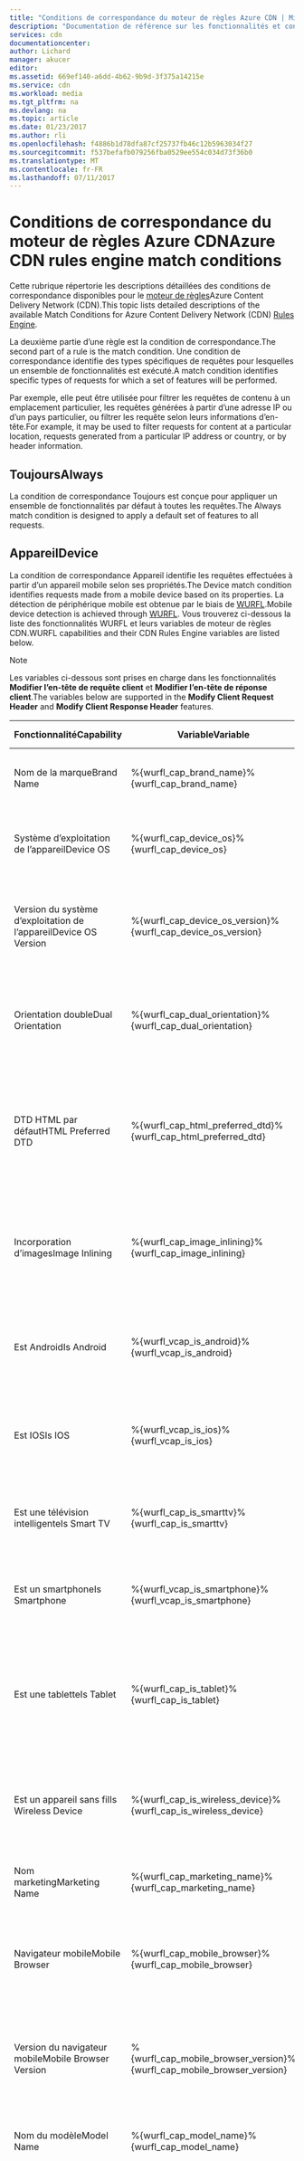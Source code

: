 ```yaml
---
title: "Conditions de correspondance du moteur de règles Azure CDN | Microsoft Docs"
description: "Documentation de référence sur les fonctionnalités et conditions de correspondance du moteur de règles Azure CDN."
services: cdn
documentationcenter: 
author: Lichard
manager: akucer
editor: 
ms.assetid: 669ef140-a6dd-4b62-9b9d-3f375a14215e
ms.service: cdn
ms.workload: media
ms.tgt_pltfrm: na
ms.devlang: na
ms.topic: article
ms.date: 01/23/2017
ms.author: rli
ms.openlocfilehash: f4886b1d78dfa87cf25737fb46c12b5963034f27
ms.sourcegitcommit: f537befafb079256fba0529ee554c034d73f36b0
ms.translationtype: MT
ms.contentlocale: fr-FR
ms.lasthandoff: 07/11/2017
---
```

# <a name="azure-cdn-rules-engine-match-conditions"></a><span data-ttu-id="6eb5d-103">Conditions de correspondance du moteur de règles Azure CDN</span><span class="sxs-lookup"><span data-stu-id="6eb5d-103">Azure CDN rules engine match conditions</span></span>
<span data-ttu-id="6eb5d-104">Cette rubrique répertorie les descriptions détaillées des conditions de correspondance disponibles pour le [moteur de règles](cdn-rules-engine.md)Azure Content Delivery Network (CDN).</span><span class="sxs-lookup"><span data-stu-id="6eb5d-104">This topic lists detailed descriptions of the available Match Conditions for Azure Content Delivery Network (CDN) [Rules Engine](cdn-rules-engine.md).</span></span>

<span data-ttu-id="6eb5d-105">La deuxième partie d’une règle est la condition de correspondance.</span><span class="sxs-lookup"><span data-stu-id="6eb5d-105">The second part of a rule is the match condition.</span></span> <span data-ttu-id="6eb5d-106">Une condition de correspondance identifie des types spécifiques de requêtes pour lesquelles un ensemble de fonctionnalités est exécuté.</span><span class="sxs-lookup"><span data-stu-id="6eb5d-106">A match condition identifies specific types of requests for which a set of features will be performed.</span></span>

<span data-ttu-id="6eb5d-107">Par exemple, elle peut être utilisée pour filtrer les requêtes de contenu à un emplacement particulier, les requêtes générées à partir d’une adresse IP ou d’un pays particulier, ou filtrer les requête selon leurs informations d’en-tête.</span><span class="sxs-lookup"><span data-stu-id="6eb5d-107">For example, it may be used to filter requests for content at a particular location, requests generated from a particular IP address or country, or by header information.</span></span>

## <a name="always"></a><span data-ttu-id="6eb5d-108">Toujours</span><span class="sxs-lookup"><span data-stu-id="6eb5d-108">Always</span></span>

<span data-ttu-id="6eb5d-109">La condition de correspondance Toujours est conçue pour appliquer un ensemble de fonctionnalités par défaut à toutes les requêtes.</span><span class="sxs-lookup"><span data-stu-id="6eb5d-109">The Always match condition is designed to apply a default set of features to all requests.</span></span>

## <a name="device"></a><span data-ttu-id="6eb5d-110">Appareil</span><span class="sxs-lookup"><span data-stu-id="6eb5d-110">Device</span></span>

<span data-ttu-id="6eb5d-111">La condition de correspondance Appareil identifie les requêtes effectuées à partir d’un appareil mobile selon ses propriétés.</span><span class="sxs-lookup"><span data-stu-id="6eb5d-111">The Device match condition identifies requests made from a mobile device based on its properties.</span></span>  <span data-ttu-id="6eb5d-112">La détection de périphérique mobile est obtenue par le biais de [WURFL](http://wurfl.sourceforge.net/).</span><span class="sxs-lookup"><span data-stu-id="6eb5d-112">Mobile device detection is achieved through [WURFL](http://wurfl.sourceforge.net/).</span></span>  <span data-ttu-id="6eb5d-113">Vous trouverez ci-dessous la liste des fonctionnalités WURFL et leurs variables de moteur de règles CDN.</span><span class="sxs-lookup"><span data-stu-id="6eb5d-113">WURFL capabilities and their CDN Rules Engine variables are listed below.</span></span>

> [!NOTE] 
> <span data-ttu-id="6eb5d-114">Les variables ci-dessous sont prises en charge dans les fonctionnalités **Modifier l’en-tête de requête client** et **Modifier l’en-tête de réponse client**.</span><span class="sxs-lookup"><span data-stu-id="6eb5d-114">The variables below are supported in the **Modify Client Request Header** and **Modify Client Response Header** features.</span></span>

<span data-ttu-id="6eb5d-115">Fonctionnalité</span><span class="sxs-lookup"><span data-stu-id="6eb5d-115">Capability</span></span> | <span data-ttu-id="6eb5d-116">Variable</span><span class="sxs-lookup"><span data-stu-id="6eb5d-116">Variable</span></span> | <span data-ttu-id="6eb5d-117">Description</span><span class="sxs-lookup"><span data-stu-id="6eb5d-117">Description</span></span> | <span data-ttu-id="6eb5d-118">Exemples de valeurs</span><span class="sxs-lookup"><span data-stu-id="6eb5d-118">Sample Value(s)</span></span>
-----------|----------|-------------|----------------
<span data-ttu-id="6eb5d-119">Nom de la marque</span><span class="sxs-lookup"><span data-stu-id="6eb5d-119">Brand Name</span></span> | <span data-ttu-id="6eb5d-120">%{wurfl_cap_brand_name}</span><span class="sxs-lookup"><span data-stu-id="6eb5d-120">%{wurfl_cap_brand_name}</span></span> | <span data-ttu-id="6eb5d-121">Chaîne qui indique le nom de la marque de l’appareil.</span><span class="sxs-lookup"><span data-stu-id="6eb5d-121">A string that indicates the brand name of the device.</span></span> | <span data-ttu-id="6eb5d-122">Samsung</span><span class="sxs-lookup"><span data-stu-id="6eb5d-122">Samsung</span></span>
<span data-ttu-id="6eb5d-123">Système d’exploitation de l’appareil</span><span class="sxs-lookup"><span data-stu-id="6eb5d-123">Device OS</span></span> | <span data-ttu-id="6eb5d-124">%{wurfl_cap_device_os}</span><span class="sxs-lookup"><span data-stu-id="6eb5d-124">%{wurfl_cap_device_os}</span></span> | <span data-ttu-id="6eb5d-125">Chaîne qui indique le système d’exploitation installé sur l’appareil.</span><span class="sxs-lookup"><span data-stu-id="6eb5d-125">A string that indicates the operating system installed on the device.</span></span> | <span data-ttu-id="6eb5d-126">IOS</span><span class="sxs-lookup"><span data-stu-id="6eb5d-126">IOS</span></span>
<span data-ttu-id="6eb5d-127">Version du système d’exploitation de l’appareil</span><span class="sxs-lookup"><span data-stu-id="6eb5d-127">Device OS Version</span></span> | <span data-ttu-id="6eb5d-128">%{wurfl_cap_device_os_version}</span><span class="sxs-lookup"><span data-stu-id="6eb5d-128">%{wurfl_cap_device_os_version}</span></span> | <span data-ttu-id="6eb5d-129">Chaîne qui indique le numéro de version du système d’exploitation installé sur l’appareil.</span><span class="sxs-lookup"><span data-stu-id="6eb5d-129">A string that indicates the version number of the OS installed on the device.</span></span> | <span data-ttu-id="6eb5d-130">1.0.1</span><span class="sxs-lookup"><span data-stu-id="6eb5d-130">1.0.1</span></span>
<span data-ttu-id="6eb5d-131">Orientation double</span><span class="sxs-lookup"><span data-stu-id="6eb5d-131">Dual Orientation</span></span> | <span data-ttu-id="6eb5d-132">%{wurfl_cap_dual_orientation}</span><span class="sxs-lookup"><span data-stu-id="6eb5d-132">%{wurfl_cap_dual_orientation}</span></span> | <span data-ttu-id="6eb5d-133">Valeur booléenne qui indique si l’appareil prend en charge l’orientation double.</span><span class="sxs-lookup"><span data-stu-id="6eb5d-133">A Boolean that indicates whether the device supports dual orientation.</span></span> | <span data-ttu-id="6eb5d-134">true</span><span class="sxs-lookup"><span data-stu-id="6eb5d-134">true</span></span>
<span data-ttu-id="6eb5d-135">DTD HTML par défaut</span><span class="sxs-lookup"><span data-stu-id="6eb5d-135">HTML Preferred DTD</span></span> | <span data-ttu-id="6eb5d-136">%{wurfl_cap_html_preferred_dtd}</span><span class="sxs-lookup"><span data-stu-id="6eb5d-136">%{wurfl_cap_html_preferred_dtd}</span></span> | <span data-ttu-id="6eb5d-137">Chaîne qui indique la définition de type de document (DTD) par défaut du périphérique mobile pour le contenu HTML.</span><span class="sxs-lookup"><span data-stu-id="6eb5d-137">A string that indicates the mobile device's preferred document type definition (DTD) for HTML content.</span></span> | <span data-ttu-id="6eb5d-138">Aucun</span><span class="sxs-lookup"><span data-stu-id="6eb5d-138">none</span></span><br/><span data-ttu-id="6eb5d-139">xhtml_basic</span><span class="sxs-lookup"><span data-stu-id="6eb5d-139">xhtml_basic</span></span><br/><span data-ttu-id="6eb5d-140">html5</span><span class="sxs-lookup"><span data-stu-id="6eb5d-140">html5</span></span>
<span data-ttu-id="6eb5d-141">Incorporation d’images</span><span class="sxs-lookup"><span data-stu-id="6eb5d-141">Image Inlining</span></span> | <span data-ttu-id="6eb5d-142">%{wurfl_cap_image_inlining}</span><span class="sxs-lookup"><span data-stu-id="6eb5d-142">%{wurfl_cap_image_inlining}</span></span> | <span data-ttu-id="6eb5d-143">Valeur booléenne qui indique si l’appareil prend en charge les images codées en Base64.</span><span class="sxs-lookup"><span data-stu-id="6eb5d-143">A Boolean that indicates whether the device supports Base64 encoded images.</span></span> | <span data-ttu-id="6eb5d-144">false</span><span class="sxs-lookup"><span data-stu-id="6eb5d-144">false</span></span>
<span data-ttu-id="6eb5d-145">Est Android</span><span class="sxs-lookup"><span data-stu-id="6eb5d-145">Is Android</span></span> | <span data-ttu-id="6eb5d-146">%{wurfl_vcap_is_android}</span><span class="sxs-lookup"><span data-stu-id="6eb5d-146">%{wurfl_vcap_is_android}</span></span> | <span data-ttu-id="6eb5d-147">Valeur booléenne qui indique si l’appareil prend en charge le système d’exploitation Android.</span><span class="sxs-lookup"><span data-stu-id="6eb5d-147">A Boolean that indicates whether the device uses the Android OS.</span></span> | <span data-ttu-id="6eb5d-148">true</span><span class="sxs-lookup"><span data-stu-id="6eb5d-148">true</span></span>
<span data-ttu-id="6eb5d-149">Est IOS</span><span class="sxs-lookup"><span data-stu-id="6eb5d-149">Is IOS</span></span> | <span data-ttu-id="6eb5d-150">%{wurfl_vcap_is_ios}</span><span class="sxs-lookup"><span data-stu-id="6eb5d-150">%{wurfl_vcap_is_ios}</span></span> | <span data-ttu-id="6eb5d-151">Valeur booléenne qui indique si l’appareil prend en charge le système d’exploitation iOS.</span><span class="sxs-lookup"><span data-stu-id="6eb5d-151">A Boolean that indicates whether the device uses iOS.</span></span> | <span data-ttu-id="6eb5d-152">false</span><span class="sxs-lookup"><span data-stu-id="6eb5d-152">false</span></span>
<span data-ttu-id="6eb5d-153">Est une télévision intelligente</span><span class="sxs-lookup"><span data-stu-id="6eb5d-153">Is Smart TV</span></span> | <span data-ttu-id="6eb5d-154">%{wurfl_cap_is_smarttv}</span><span class="sxs-lookup"><span data-stu-id="6eb5d-154">%{wurfl_cap_is_smarttv}</span></span> | <span data-ttu-id="6eb5d-155">Valeur booléenne qui indique si l’appareil est une télévision intelligente.</span><span class="sxs-lookup"><span data-stu-id="6eb5d-155">A Boolean that indicates whether the device is a smart TV.</span></span> | <span data-ttu-id="6eb5d-156">false</span><span class="sxs-lookup"><span data-stu-id="6eb5d-156">false</span></span>
<span data-ttu-id="6eb5d-157">Est un smartphone</span><span class="sxs-lookup"><span data-stu-id="6eb5d-157">Is Smartphone</span></span> | <span data-ttu-id="6eb5d-158">%{wurfl_vcap_is_smartphone}</span><span class="sxs-lookup"><span data-stu-id="6eb5d-158">%{wurfl_vcap_is_smartphone}</span></span> | <span data-ttu-id="6eb5d-159">Valeur booléenne qui indique si l’appareil est un smartphone.</span><span class="sxs-lookup"><span data-stu-id="6eb5d-159">A Boolean that indicates whether the device is a smartphone.</span></span> | <span data-ttu-id="6eb5d-160">true</span><span class="sxs-lookup"><span data-stu-id="6eb5d-160">true</span></span>
<span data-ttu-id="6eb5d-161">Est une tablette</span><span class="sxs-lookup"><span data-stu-id="6eb5d-161">Is Tablet</span></span> | <span data-ttu-id="6eb5d-162">%{wurfl_cap_is_tablet}</span><span class="sxs-lookup"><span data-stu-id="6eb5d-162">%{wurfl_cap_is_tablet}</span></span> | <span data-ttu-id="6eb5d-163">Valeur booléenne qui indique si l’appareil est une tablette.</span><span class="sxs-lookup"><span data-stu-id="6eb5d-163">A Boolean that indicates whether the device is a tablet.</span></span> <span data-ttu-id="6eb5d-164">Il s’agit d’une description indépendante du système d’exploitation.</span><span class="sxs-lookup"><span data-stu-id="6eb5d-164">This is an OS-independent description.</span></span> | <span data-ttu-id="6eb5d-165">true</span><span class="sxs-lookup"><span data-stu-id="6eb5d-165">true</span></span>
<span data-ttu-id="6eb5d-166">Est un appareil sans fil</span><span class="sxs-lookup"><span data-stu-id="6eb5d-166">Is Wireless Device</span></span> | <span data-ttu-id="6eb5d-167">%{wurfl_cap_is_wireless_device}</span><span class="sxs-lookup"><span data-stu-id="6eb5d-167">%{wurfl_cap_is_wireless_device}</span></span> | <span data-ttu-id="6eb5d-168">Valeur booléenne qui indique si l’appareil est considéré comme un appareil sans fil.</span><span class="sxs-lookup"><span data-stu-id="6eb5d-168">A Boolean that indicates whether the device is considered a wireless device.</span></span> | <span data-ttu-id="6eb5d-169">true</span><span class="sxs-lookup"><span data-stu-id="6eb5d-169">true</span></span>
<span data-ttu-id="6eb5d-170">Nom marketing</span><span class="sxs-lookup"><span data-stu-id="6eb5d-170">Marketing Name</span></span> | <span data-ttu-id="6eb5d-171">%{wurfl_cap_marketing_name}</span><span class="sxs-lookup"><span data-stu-id="6eb5d-171">%{wurfl_cap_marketing_name}</span></span> | <span data-ttu-id="6eb5d-172">Chaîne qui indique le nom marketing de l’appareil.</span><span class="sxs-lookup"><span data-stu-id="6eb5d-172">A string that indicates the device's marketing name.</span></span> | <span data-ttu-id="6eb5d-173">BlackBerry 8100 Pearl</span><span class="sxs-lookup"><span data-stu-id="6eb5d-173">BlackBerry 8100 Pearl</span></span>
<span data-ttu-id="6eb5d-174">Navigateur mobile</span><span class="sxs-lookup"><span data-stu-id="6eb5d-174">Mobile Browser</span></span> | <span data-ttu-id="6eb5d-175">%{wurfl_cap_mobile_browser}</span><span class="sxs-lookup"><span data-stu-id="6eb5d-175">%{wurfl_cap_mobile_browser}</span></span> | <span data-ttu-id="6eb5d-176">Chaîne qui indique le navigateur utilisé pour demander du contenu depuis l’appareil.</span><span class="sxs-lookup"><span data-stu-id="6eb5d-176">A string that indicates the browser used to request content from the device.</span></span> | <span data-ttu-id="6eb5d-177">Chrome</span><span class="sxs-lookup"><span data-stu-id="6eb5d-177">Chrome</span></span>
<span data-ttu-id="6eb5d-178">Version du navigateur mobile</span><span class="sxs-lookup"><span data-stu-id="6eb5d-178">Mobile Browser Version</span></span> | <span data-ttu-id="6eb5d-179">%{wurfl_cap_mobile_browser_version}</span><span class="sxs-lookup"><span data-stu-id="6eb5d-179">%{wurfl_cap_mobile_browser_version}</span></span> | <span data-ttu-id="6eb5d-180">Chaîne qui indique la version du navigateur utilisé pour demander du contenu depuis l’appareil.</span><span class="sxs-lookup"><span data-stu-id="6eb5d-180">A string that indicates the version of the browser used to request content from the device.</span></span> | <span data-ttu-id="6eb5d-181">31</span><span class="sxs-lookup"><span data-stu-id="6eb5d-181">31</span></span>
<span data-ttu-id="6eb5d-182">Nom du modèle</span><span class="sxs-lookup"><span data-stu-id="6eb5d-182">Model Name</span></span> | <span data-ttu-id="6eb5d-183">%{wurfl_cap_model_name}</span><span class="sxs-lookup"><span data-stu-id="6eb5d-183">%{wurfl_cap_model_name}</span></span> | <span data-ttu-id="6eb5d-184">Chaîne qui indique le nom du modèle de l’appareil.</span><span class="sxs-lookup"><span data-stu-id="6eb5d-184">A string that indicates the device's model name.</span></span> | <span data-ttu-id="6eb5d-185">s3</span><span class="sxs-lookup"><span data-stu-id="6eb5d-185">s3</span></span>
<span data-ttu-id="6eb5d-186">Téléchargement progressif</span><span class="sxs-lookup"><span data-stu-id="6eb5d-186">Progressive Download</span></span> | <span data-ttu-id="6eb5d-187">%{wurfl_cap_progressive_download}</span><span class="sxs-lookup"><span data-stu-id="6eb5d-187">%{wurfl_cap_progressive_download}</span></span> | <span data-ttu-id="6eb5d-188">Valeur booléenne qui indique si l’appareil prend en charge la lecture d’un fichier audio/vidéo pendant qu’il est toujours en cours de téléchargement.</span><span class="sxs-lookup"><span data-stu-id="6eb5d-188">A Boolean that indicates whether the device supports the playback of audio/video while it is still being downloaded.</span></span> | <span data-ttu-id="6eb5d-189">true</span><span class="sxs-lookup"><span data-stu-id="6eb5d-189">true</span></span>
<span data-ttu-id="6eb5d-190">Date de lancement</span><span class="sxs-lookup"><span data-stu-id="6eb5d-190">Release Date</span></span> | <span data-ttu-id="6eb5d-191">%{wurfl_cap_release_date}</span><span class="sxs-lookup"><span data-stu-id="6eb5d-191">%{wurfl_cap_release_date}</span></span> | <span data-ttu-id="6eb5d-192">Chaîne qui indique l’année et le mois de l’ajout de l’appareil à la base de données WURFL.</span><span class="sxs-lookup"><span data-stu-id="6eb5d-192">A string that indicates the year and month on which the device was added to the WURFL database.</span></span><br/><br/><span data-ttu-id="6eb5d-193">Format : `yyyy_mm`</span><span class="sxs-lookup"><span data-stu-id="6eb5d-193">Format: `yyyy_mm`</span></span> | <span data-ttu-id="6eb5d-194">2013_december</span><span class="sxs-lookup"><span data-stu-id="6eb5d-194">2013_december</span></span>
<span data-ttu-id="6eb5d-195">Hauteur de résolution</span><span class="sxs-lookup"><span data-stu-id="6eb5d-195">Resolution Height</span></span> | <span data-ttu-id="6eb5d-196">%{wurfl_cap_resolution_height}</span><span class="sxs-lookup"><span data-stu-id="6eb5d-196">%{wurfl_cap_resolution_height}</span></span> | <span data-ttu-id="6eb5d-197">Entier qui indique la hauteur de l’appareil en pixels.</span><span class="sxs-lookup"><span data-stu-id="6eb5d-197">An integer that indicates the device's height in pixels.</span></span> | <span data-ttu-id="6eb5d-198">768</span><span class="sxs-lookup"><span data-stu-id="6eb5d-198">768</span></span>
<span data-ttu-id="6eb5d-199">Largeur de résolution</span><span class="sxs-lookup"><span data-stu-id="6eb5d-199">Resolution Width</span></span> | <span data-ttu-id="6eb5d-200">%{wurfl_cap_resolution_width}</span><span class="sxs-lookup"><span data-stu-id="6eb5d-200">%{wurfl_cap_resolution_width}</span></span> | <span data-ttu-id="6eb5d-201">Entier qui indique la largeur de l’appareil en pixels.</span><span class="sxs-lookup"><span data-stu-id="6eb5d-201">An integer that indicates the device's width in pixels.</span></span> | <span data-ttu-id="6eb5d-202">1 024</span><span class="sxs-lookup"><span data-stu-id="6eb5d-202">1024</span></span>


## <a name="location"></a><span data-ttu-id="6eb5d-203">Lieu</span><span class="sxs-lookup"><span data-stu-id="6eb5d-203">Location</span></span>

<span data-ttu-id="6eb5d-204">Ces conditions de correspondance sont conçues pour identifier les requêtes selon l’emplacement du demandeur.</span><span class="sxs-lookup"><span data-stu-id="6eb5d-204">These match conditions are designed to identify requests based on the requester's location.</span></span>

<span data-ttu-id="6eb5d-205">Nom</span><span class="sxs-lookup"><span data-stu-id="6eb5d-205">Name</span></span> | <span data-ttu-id="6eb5d-206">Objectif</span><span class="sxs-lookup"><span data-stu-id="6eb5d-206">Purpose</span></span>
-----|--------
<span data-ttu-id="6eb5d-207">Numéro AS</span><span class="sxs-lookup"><span data-stu-id="6eb5d-207">AS Number</span></span> | <span data-ttu-id="6eb5d-208">Identifie les requêtes issues d’un réseau particulier.</span><span class="sxs-lookup"><span data-stu-id="6eb5d-208">Identifies requests that originate from a particular network.</span></span>
<span data-ttu-id="6eb5d-209">Pays</span><span class="sxs-lookup"><span data-stu-id="6eb5d-209">Country</span></span> | <span data-ttu-id="6eb5d-210">Identifie les requêtes provenant des pays spécifiés.</span><span class="sxs-lookup"><span data-stu-id="6eb5d-210">Identifies requests that originate from the specified countries.</span></span>


## <a name="origin"></a><span data-ttu-id="6eb5d-211">Origine</span><span class="sxs-lookup"><span data-stu-id="6eb5d-211">Origin</span></span>

<span data-ttu-id="6eb5d-212">Ces conditions de correspondance sont conçues pour identifier les requêtes qui pointent vers le stockage CDN ou le serveur d’origine d’un client.</span><span class="sxs-lookup"><span data-stu-id="6eb5d-212">These match conditions are designed to identify requests that point to CDN storage or a customer origin server.</span></span>

<span data-ttu-id="6eb5d-213">Nom</span><span class="sxs-lookup"><span data-stu-id="6eb5d-213">Name</span></span> | <span data-ttu-id="6eb5d-214">Objectif</span><span class="sxs-lookup"><span data-stu-id="6eb5d-214">Purpose</span></span>
-----|--------
<span data-ttu-id="6eb5d-215">Origine CDN</span><span class="sxs-lookup"><span data-stu-id="6eb5d-215">CDN Origin</span></span> | <span data-ttu-id="6eb5d-216">Identifie les requêtes de contenu stocké sur le stockage CDN.</span><span class="sxs-lookup"><span data-stu-id="6eb5d-216">Identifies requests for content stored on CDN storage.</span></span>
<span data-ttu-id="6eb5d-217">Origine client</span><span class="sxs-lookup"><span data-stu-id="6eb5d-217">Customer Origin</span></span> | <span data-ttu-id="6eb5d-218">Identifie les requêtes de contenu stocké sur le serveur d’origine d’un client spécifique.</span><span class="sxs-lookup"><span data-stu-id="6eb5d-218">Identifies requests for content stored on a specific customer origin server.</span></span>


## <a name="request"></a><span data-ttu-id="6eb5d-219">Demande</span><span class="sxs-lookup"><span data-stu-id="6eb5d-219">Request</span></span>

<span data-ttu-id="6eb5d-220">Ces conditions de correspondance sont conçues pour identifier les requêtes selon leurs propriétés.</span><span class="sxs-lookup"><span data-stu-id="6eb5d-220">These match conditions are designed to identify requests based on their properties.</span></span>

<span data-ttu-id="6eb5d-221">Nom</span><span class="sxs-lookup"><span data-stu-id="6eb5d-221">Name</span></span> | <span data-ttu-id="6eb5d-222">Objectif</span><span class="sxs-lookup"><span data-stu-id="6eb5d-222">Purpose</span></span>
-----|--------
<span data-ttu-id="6eb5d-223">Adresse IP du client</span><span class="sxs-lookup"><span data-stu-id="6eb5d-223">Client IP Address</span></span> | <span data-ttu-id="6eb5d-224">Identifie les requêtes issues d’une adresse IP particulière.</span><span class="sxs-lookup"><span data-stu-id="6eb5d-224">Identifies requests that originate from a particular IP address.</span></span>
<span data-ttu-id="6eb5d-225">Paramètre de cookie</span><span class="sxs-lookup"><span data-stu-id="6eb5d-225">Cookie Parameter</span></span> | <span data-ttu-id="6eb5d-226">Recherche la valeur spécifiée dans les cookies associés à chaque requête.</span><span class="sxs-lookup"><span data-stu-id="6eb5d-226">Checks the cookies associated with each request for the specified value.</span></span>
<span data-ttu-id="6eb5d-227">Expression régulière de paramètre de cookie</span><span class="sxs-lookup"><span data-stu-id="6eb5d-227">Cookie Parameter Regex</span></span> | <span data-ttu-id="6eb5d-228">Recherche l’expression régulière spécifiée dans les cookies associés à chaque requête.</span><span class="sxs-lookup"><span data-stu-id="6eb5d-228">Checks the cookies associated with each request for the specified regular expression.</span></span>
<span data-ttu-id="6eb5d-229">Cname Edge</span><span class="sxs-lookup"><span data-stu-id="6eb5d-229">Edge Cname</span></span> | <span data-ttu-id="6eb5d-230">Identifie les requêtes qui pointent vers un CNAME de périphérie spécifique.</span><span class="sxs-lookup"><span data-stu-id="6eb5d-230">Identifies requests that point to a specific edge CNAME.</span></span>
<span data-ttu-id="6eb5d-231">Domaine de référence</span><span class="sxs-lookup"><span data-stu-id="6eb5d-231">Referring Domain</span></span> | <span data-ttu-id="6eb5d-232">Identifie les requêtes qui ont été référencées à partir des noms d’hôte spécifiés.</span><span class="sxs-lookup"><span data-stu-id="6eb5d-232">Identifies requests that were referred from the specified hostname(s).</span></span>
<span data-ttu-id="6eb5d-233">Littéral d’en-tête de requête</span><span class="sxs-lookup"><span data-stu-id="6eb5d-233">Request Header Literal</span></span> | <span data-ttu-id="6eb5d-234">Identifie les requêtes qui contiennent l’en-tête spécifié défini sur une valeur spécifiée.</span><span class="sxs-lookup"><span data-stu-id="6eb5d-234">Identifies requests that contain the specified header set to a specified value(s).</span></span>
<span data-ttu-id="6eb5d-235">Expression régulière d’en-tête de requête</span><span class="sxs-lookup"><span data-stu-id="6eb5d-235">Request Header Regex</span></span> | <span data-ttu-id="6eb5d-236">Identifie les requêtes qui contiennent l’en-tête spécifié défini sur une valeur qui correspond à l’expression régulière spécifiée.</span><span class="sxs-lookup"><span data-stu-id="6eb5d-236">Identifies requests that contain the specified header set to a value that matches the specified regular expression.</span></span>
<span data-ttu-id="6eb5d-237">Caractère générique d’en-tête de requête</span><span class="sxs-lookup"><span data-stu-id="6eb5d-237">Request Header Wildcard</span></span> | <span data-ttu-id="6eb5d-238">Identifie les requêtes qui contiennent l’en-tête spécifié défini sur une valeur qui correspond au modèle spécifié.</span><span class="sxs-lookup"><span data-stu-id="6eb5d-238">Identifies requests that contain the specified header set to a value that matches the specified pattern.</span></span>
<span data-ttu-id="6eb5d-239">Méthode de requête</span><span class="sxs-lookup"><span data-stu-id="6eb5d-239">Request Method</span></span> | <span data-ttu-id="6eb5d-240">Identifie les requêtes par leur méthode HTTP.</span><span class="sxs-lookup"><span data-stu-id="6eb5d-240">Identifies requests by their HTTP method.</span></span>
<span data-ttu-id="6eb5d-241">Modèle de requête</span><span class="sxs-lookup"><span data-stu-id="6eb5d-241">Request Scheme</span></span> | <span data-ttu-id="6eb5d-242">Identifie les requêtes par leur protocole HTTP.</span><span class="sxs-lookup"><span data-stu-id="6eb5d-242">Identifies requests by their HTTP protocol.</span></span>

## <a name="url"></a><span data-ttu-id="6eb5d-243">URL</span><span class="sxs-lookup"><span data-stu-id="6eb5d-243">URL</span></span>

<span data-ttu-id="6eb5d-244">Ces conditions de correspondance sont conçues pour identifier les requêtes selon leurs URL.</span><span class="sxs-lookup"><span data-stu-id="6eb5d-244">These match conditions are designed to identify requests based on their URLs.</span></span>

<span data-ttu-id="6eb5d-245">Nom</span><span class="sxs-lookup"><span data-stu-id="6eb5d-245">Name</span></span> | <span data-ttu-id="6eb5d-246">Objectif</span><span class="sxs-lookup"><span data-stu-id="6eb5d-246">Purpose</span></span>
-----|--------
<span data-ttu-id="6eb5d-247">Répertoire du chemin d’URL</span><span class="sxs-lookup"><span data-stu-id="6eb5d-247">URL Path Directory</span></span> | <span data-ttu-id="6eb5d-248">Identifie les requêtes par leur chemin relatif.</span><span class="sxs-lookup"><span data-stu-id="6eb5d-248">Identifies requests by their relative path.</span></span>
<span data-ttu-id="6eb5d-249">Extension du chemin d’URL</span><span class="sxs-lookup"><span data-stu-id="6eb5d-249">URL Path Extension</span></span> | <span data-ttu-id="6eb5d-250">Identifie les requêtes par leur extension de nom de fichier.</span><span class="sxs-lookup"><span data-stu-id="6eb5d-250">Identifies requests by their filename extension.</span></span>
<span data-ttu-id="6eb5d-251">Nom de fichier du chemin d’URL</span><span class="sxs-lookup"><span data-stu-id="6eb5d-251">URL Path Filename</span></span> | <span data-ttu-id="6eb5d-252">Identifie les requêtes par leur nom de fichier.</span><span class="sxs-lookup"><span data-stu-id="6eb5d-252">Identifies requests by their filename.</span></span>
<span data-ttu-id="6eb5d-253">Littéral du chemin d’URL</span><span class="sxs-lookup"><span data-stu-id="6eb5d-253">URL Path Literal</span></span> | <span data-ttu-id="6eb5d-254">Compare le chemin relatif d’une requête à la valeur spécifiée.</span><span class="sxs-lookup"><span data-stu-id="6eb5d-254">Compares a request's relative path to the specified value.</span></span>
<span data-ttu-id="6eb5d-255">Expression régulière du chemin d’URL</span><span class="sxs-lookup"><span data-stu-id="6eb5d-255">URL Path Regex</span></span> | <span data-ttu-id="6eb5d-256">Compare le chemin relatif d’une requête à l’expression régulière spécifiée.</span><span class="sxs-lookup"><span data-stu-id="6eb5d-256">Compares a request's relative path to the specified regular expression.</span></span>
<span data-ttu-id="6eb5d-257">Caractère générique du chemin d’URL</span><span class="sxs-lookup"><span data-stu-id="6eb5d-257">URL Path Wildcard</span></span> | <span data-ttu-id="6eb5d-258">Compare le chemin relatif d’une requête au modèle spécifié.</span><span class="sxs-lookup"><span data-stu-id="6eb5d-258">Compares a request's relative path to the specified pattern.</span></span>
<span data-ttu-id="6eb5d-259">Littéral de requête d’URL</span><span class="sxs-lookup"><span data-stu-id="6eb5d-259">URL Query Literal</span></span> | <span data-ttu-id="6eb5d-260">Compare la chaîne de requête d’une requête à la valeur spécifiée.</span><span class="sxs-lookup"><span data-stu-id="6eb5d-260">Compares a request's query string to the specified value.</span></span>
<span data-ttu-id="6eb5d-261">Paramètre de requête d’URL</span><span class="sxs-lookup"><span data-stu-id="6eb5d-261">URL Query Parameter</span></span> | <span data-ttu-id="6eb5d-262">Identifie les requêtes qui contiennent le paramètre de chaîne de requête spécifié défini sur une valeur qui correspond au modèle spécifié.</span><span class="sxs-lookup"><span data-stu-id="6eb5d-262">Identifies requests that contain the specified query string parameter set to a value that matches a specified pattern.</span></span>
<span data-ttu-id="6eb5d-263">Expression régulière de requête d’URL</span><span class="sxs-lookup"><span data-stu-id="6eb5d-263">URL Query Regex</span></span> | <span data-ttu-id="6eb5d-264">Identifie les requêtes qui contiennent le paramètre de chaîne de requête spécifié défini sur une valeur qui correspond à l’expression régulière spécifiée.</span><span class="sxs-lookup"><span data-stu-id="6eb5d-264">Identifies requests that contain the specified query string parameter set to a value that matches a specified regular expression.</span></span>
<span data-ttu-id="6eb5d-265">Caractère générique de requête d’URL</span><span class="sxs-lookup"><span data-stu-id="6eb5d-265">URL Query Wildcard</span></span> | <span data-ttu-id="6eb5d-266">Compare les valeurs spécifiées à la chaîne de requête de la requête.</span><span class="sxs-lookup"><span data-stu-id="6eb5d-266">Compares the specified value(s) against the request's query string.</span></span>


## <a name="next-steps"></a><span data-ttu-id="6eb5d-267">Étapes suivantes</span><span class="sxs-lookup"><span data-stu-id="6eb5d-267">Next steps</span></span>
* [<span data-ttu-id="6eb5d-268">Vue d'ensemble d'Azure CDN</span><span class="sxs-lookup"><span data-stu-id="6eb5d-268">Azure CDN Overview</span></span>](cdn-overview.md)
* [<span data-ttu-id="6eb5d-269">Référence du moteur de règles</span><span class="sxs-lookup"><span data-stu-id="6eb5d-269">Rules Engine Reference</span></span>](cdn-rules-engine-reference.md)
* [<span data-ttu-id="6eb5d-270">Expressions conditionnelles du moteur de règles</span><span class="sxs-lookup"><span data-stu-id="6eb5d-270">Rules Engine Conditional Expressions</span></span>](cdn-rules-engine-reference-conditional-expressions.md)
* [<span data-ttu-id="6eb5d-271">Fonctionnalités du moteur de règles</span><span class="sxs-lookup"><span data-stu-id="6eb5d-271">Rules Engine Features</span></span>](cdn-rules-engine-reference-features.md)
* [<span data-ttu-id="6eb5d-272">Remplacement du comportement HTTP par défaut à l’aide du moteur de règles</span><span class="sxs-lookup"><span data-stu-id="6eb5d-272">Overriding default HTTP behavior using the rules engine</span></span>](cdn-rules-engine.md)

